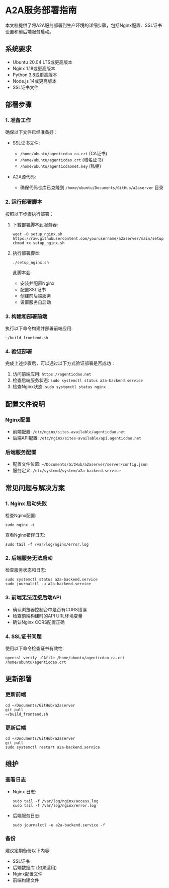 # A2A服务部署指南

本文档提供了将A2A服务部署到生产环境的详细步骤，包括Nginx配置、SSL证书设置和前后端服务启动。

## 系统要求

- Ubuntu 20.04 LTS或更高版本
- Nginx 1.18或更高版本
- Python 3.8或更高版本
- Node.js 14或更高版本
- SSL证书文件

## 部署步骤

### 1. 准备工作

确保以下文件已经准备好：

- SSL证书文件:
  - `/home/ubuntu/agenticdao_ca.crt` (CA证书)
  - `/home/ubuntu/agenticdao.crt` (域名证书)
  - `/home/ubuntu/agenticdaonet.key` (私钥)

- A2A源代码:
  - 确保代码仓库已克隆到 `/home/ubuntu/Documents/GitHub/a2aserver` 目录

### 2. 运行部署脚本

按照以下步骤执行部署：

1. 下载部署脚本到服务器:
   ```
   wget -O setup_nginx.sh https://raw.githubusercontent.com/yourusername/a2aserver/main/setup_nginx.sh
   chmod +x setup_nginx.sh
   ```

2. 执行部署脚本:
   ```
   ./setup_nginx.sh
   ```

   此脚本会:
   - 安装并配置Nginx
   - 配置SSL证书
   - 创建前后端服务
   - 设置服务自启动

### 3. 构建和部署前端

执行以下命令构建并部署前端应用:
```
~/build_frontend.sh
```

### 4. 验证部署

完成上述步骤后，可以通过以下方式验证部署是否成功：

1. 访问前端应用: `https://agenticdao.net`
2. 检查后端服务状态: `sudo systemctl status a2a-backend.service`
3. 检查Nginx状态: `sudo systemctl status nginx`

## 配置文件说明

### Nginx配置

- 前端配置: `/etc/nginx/sites-available/agenticdao.net`
- 后端API配置: `/etc/nginx/sites-available/api.agenticdao.net`

### 后端服务配置

- 配置文件位置: `~/Documents/GitHub/a2aserver/server/config.json`
- 服务定义: `/etc/systemd/system/a2a-backend.service`

## 常见问题与解决方案

### 1. Nginx 启动失败

检查Nginx配置:
```
sudo nginx -t
```

查看Nginx错误日志:
```
sudo tail -f /var/log/nginx/error.log
```

### 2. 后端服务无法启动

检查服务状态和日志:
```
sudo systemctl status a2a-backend.service
sudo journalctl -u a2a-backend.service
```

### 3. 前端无法连接后端API

- 确认浏览器控制台中是否有CORS错误
- 检查前端构建时的API URL环境变量
- 确认Nginx CORS配置正确

### 4. SSL证书问题

使用以下命令检查证书有效性:
```
openssl verify -CAfile /home/ubuntu/agenticdao_ca.crt /home/ubuntu/agenticdao.crt
```

## 更新部署

### 更新前端

```
cd ~/Documents/GitHub/a2aserver
git pull
~/build_frontend.sh
```

### 更新后端

```
cd ~/Documents/GitHub/a2aserver
git pull
sudo systemctl restart a2a-backend.service
```

## 维护

### 查看日志

- Nginx 日志: 
  ```
  sudo tail -f /var/log/nginx/access.log
  sudo tail -f /var/log/nginx/error.log
  ```
  
- 后端服务日志:
  ```
  sudo journalctl -u a2a-backend.service -f
  ```

### 备份

建议定期备份以下内容:

- SSL证书
- 后端数据库 (如果适用)
- Nginx配置文件
- 前端构建文件 